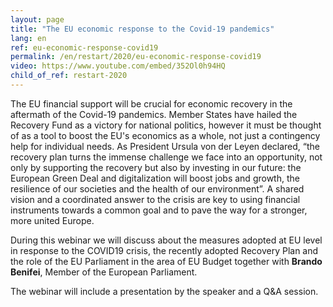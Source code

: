 ```yaml
---
layout: page
title: "The EU economic response to the Covid-19 pandemics"
lang: en
ref: eu-economic-response-covid19
permalink: /en/restart/2020/eu-economic-response-covid19
video: https://www.youtube.com/embed/352Ol0h94HQ
child_of_ref: restart-2020
---
```


The EU financial support will be crucial for economic recovery in the aftermath of the Covid-19 pandemics. Member States have hailed the Recovery Fund as a victory for national politics, however it must be thought of as a tool to boost the EU's economics as a whole, not just a contingency help for individual needs. As President Ursula von der Leyen declared, “the recovery plan turns the immense challenge we face into an opportunity, not only by supporting the recovery but also by investing in our future: the European Green Deal and digitalization will boost jobs and growth, the resilience of our societies and the health of our environment”. A shared vision and a coordinated answer to the crisis are key to using financial instruments towards a common goal and to pave the way for a stronger, more united Europe.

During this webinar we will discuss about the measures adopted at EU level in response to the COVID19 crisis, the recently adopted Recovery Plan and the role of the EU Parliament in the area of EU Budget together with **Brando Benifei**, Member of the European Parliament.

The webinar will include a presentation by the speaker and a Q&A session.
